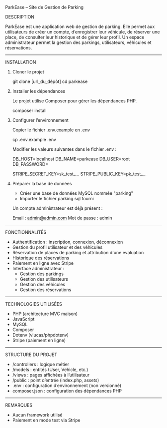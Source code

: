 ParkEase – Site de Gestion de Parking

DESCRIPTION

ParkEase est une application web de gestion de parking.
Elle permet aux utilisateurs de créer un compte, d’enregistrer leur véhicule, de réserver une place, de consulter leur historique et de gérer leur profil.
Un espace administrateur permet la gestion des parkings, utilisateurs, véhicules et réservations.

------------------------------------------------------------

INSTALLATION

1. Cloner le projet

   git clone [url_du_dépôt]
   cd parkease

2. Installer les dépendances

   Le projet utilise Composer pour gérer les dépendances PHP.

   composer install

3. Configurer l’environnement

   Copier le fichier .env.example en .env

   cp .env.example .env

   Modifier les valeurs suivantes dans le fichier .env :

   DB_HOST=localhost
   DB_NAME=parkease
   DB_USER=root
   DB_PASSWORD=

   STRIPE_SECRET_KEY=sk_test_...
   STRIPE_PUBLIC_KEY=pk_test_...

4. Préparer la base de données

   - Créer une base de données MySQL nommée "parking"
   - Importer le fichier parking.sql fourni

   Un compte administrateur est déjà présent :

   Email : admin@admin.com
   Mot de passe : admin

------------------------------------------------------------

FONCTIONNALITÉS

- Authentification : inscription, connexion, déconnexion
- Gestion du profil utilisateur et des véhicules
- Réservation de places de parking et attribution d'une evaluation
- Historique des réservations
- Paiement en ligne avec Stripe
- Interface administrateur :
  - Gestion des parkings
  - Gestion des utilisateurs
  - Gestion des véhicules
  - Gestion des réservations

------------------------------------------------------------

TECHNOLOGIES UTILISÉES

- PHP (architecture MVC maison)
- JavaScript
- MySQL
- Composer
- Dotenv (vlucas/phpdotenv)
- Stripe (paiement en ligne)

------------------------------------------------------------

STRUCTURE DU PROJET

- /controllers : logique métier
- /models : entités (User, Vehicle, etc.)
- /views : pages affichées à l’utilisateur
- /public : point d’entrée (index.php, assets)
- .env : configuration d’environnement (non versionné)
- composer.json : configuration des dépendances PHP

------------------------------------------------------------

REMARQUES

- Aucun framework utilisé
- Paiement en mode test via Stripe